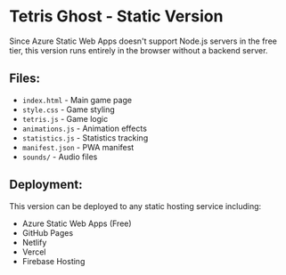 # Tetris Ghost - Static Version

Since Azure Static Web Apps doesn't support Node.js servers in the free tier, this version runs entirely in the browser without a backend server.

## Files:
- `index.html` - Main game page
- `style.css` - Game styling
- `tetris.js` - Game logic
- `animations.js` - Animation effects
- `statistics.js` - Statistics tracking
- `manifest.json` - PWA manifest
- `sounds/` - Audio files

## Deployment:
This version can be deployed to any static hosting service including:
- Azure Static Web Apps (Free)
- GitHub Pages
- Netlify
- Vercel
- Firebase Hosting
